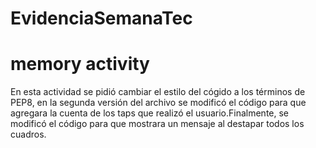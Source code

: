 # EvidenciaSemanaTec
# memory activity

En esta actividad se pidió cambiar el estilo del cógido a los términos de PEP8, en la segunda versión del archivo se modificó el código para que agregara la cuenta de los taps que realizó el usuario.Finalmente, se modificó el código para que mostrara un mensaje al destapar todos los cuadros.

